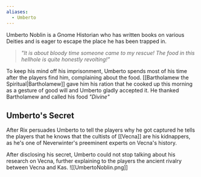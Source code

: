 ```yaml
---
aliases:
  - Umberto
---
```


Umberto Noblin is a Gnome Historian who has written books on various Deities and is eager to escape the place he has been trapped in.

> *"It is about bloody time someone came to my rescue! The food in this hellhole is quite honestly revolting!"*

To keep his mind off his imprisonment, Umberto spends most of his time after the players find him, complaining about the food. [[Bartholamew the Spiritual|Bartholamew]] gave him his ration that he cooked up this morning as a gesture of good will and Umberto gladly accepted it. He thanked Bartholamew and called his food *"Divine"*

## Umberto's Secret
After Rix persuades Umberto to tell the players why he got captured he tells the players that he knows that the cultists of [[Vecna]] are his kidnappers, as he's one of Neverwinter's preeminent experts on Vecna's history.

After disclosing his secret, Umberto could not stop talking about his research on Vecna, further explaining to the players the ancient rivalry between Vecna and Kas.
![[UmbertoNoblin.png]]